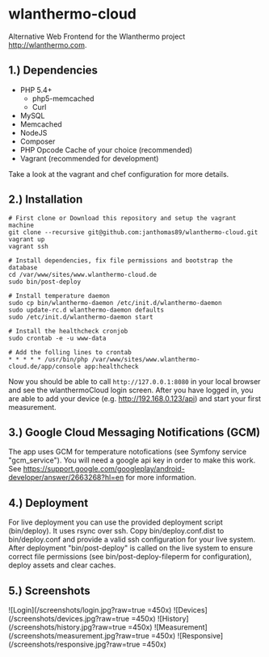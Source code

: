 wlanthermo-cloud
==============

Alternative Web Frontend for the Wlanthermo project <http://wlanthermo.com>.


1.) Dependencies
------------
- PHP 5.4+
    - php5-memcached
    - Curl
- MySQL
- Memcached
- NodeJS
- Composer
- PHP Opcode Cache of your choice (recommended)
- Vagrant (recommended for development)

Take a look at the vagrant and chef configuration for more details.


2.) Installation
------------
```
# First clone or Download this repository and setup the vagrant machine
git clone --recursive git@github.com:janthomas89/wlanthermo-cloud.git
vagrant up
vagrant ssh
```

```
# Install dependencies, fix file permissions and bootstrap the database
cd /var/www/sites/www.wlanthermo-cloud.de
sudo bin/post-deploy
```

```
# Install temperature daemon
sudo cp bin/wlanthermo-daemon /etc/init.d/wlanthermo-daemon
sudo update-rc.d wlanthermo-daemon defaults
sudo /etc/init.d/wlanthermo-daemon start
```

```
# Install the healthcheck cronjob
sudo crontab -e -u www-data

# Add the folling lines to crontab
* * * * * /usr/bin/php /var/www/sites/www.wlanthermo-cloud.de/app/console app:healthcheck
```

Now you should be able to call ```http://127.0.0.1:8080``` in your local browser and see the wlanthermoCloud login screen. After you have logged in, you are able to add your device (e.g. http://192.168.0.123/api) and start your first measurement.


3.) Google Cloud Messaging Notifications (GCM)
------------
The app uses GCM for temperature notofications (see Symfony service "gcm_service"). You will need a google api key in order to make this work. See https://support.google.com/googleplay/android-developer/answer/2663268?hl=en for more information.


4.) Deployment
------------
For live deployment you can use the provided deployment script (bin/deploy). It uses rsync over ssh. Copy bin/deploy.conf.dist to bin/deploy.conf and provide a valid ssh configuration for your live system. After deployment "bin/post-deploy" is called on the live system to ensure correct file permissions (see bin/post-deploy-fileperm for configuration), deploy assets and clear caches.


5.) Screenshots
------------
![Login](/screenshots/login.jpg?raw=true =450x)
![Devices](/screenshots/devices.jpg?raw=true =450x)
![History](/screenshots/history.jpg?raw=true =450x)
![Measurement](/screenshots/measurement.jpg?raw=true =450x)
![Responsive](/screenshots/responsive.jpg?raw=true =450x)
